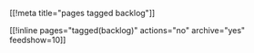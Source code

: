 [[!meta title="pages tagged backlog"]]

[[!inline pages="tagged(backlog)" actions="no" archive="yes"
feedshow=10]]
